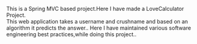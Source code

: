 This is a Spring MVC based project.Here I have made a LoveCalculator Project.
</br>
This web application takes a username and crushname and based on an algorithm it predicts the answer..
Here I have maintained various software engineering best practices,while doing this project..
